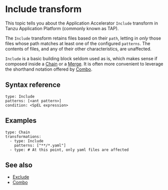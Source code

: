 # Include transform

This topic tells you about the Application Accelerator `Include` transform in Tanzu Application Platform (commonly known as TAP).

The `Include` transform retains files based on their `path`, letting in _only_ those files
whose path matches at least one of the configured `patterns`.
The contents of files, and any of their other characteristics, are unaffected.

`Include` is a basic building block seldom used as is, which
makes sense if composed inside a [Chain](chain.md) or a [Merge](merge.md).
It is often more convenient to leverage the shorthand notation offered
by [Combo](combo.md).

## <a id="syntax-ref"></a>Syntax reference

```console
type: Include
patterns: [<ant pattern>]
condition: <SpEL expression>
```

## <a id="examples"></a>Examples

```console
type: Chain
transformations:
  - type: Include
    patterns: ["**/*.yaml"]
  - type: # At this point, only yaml files are affected
```

## See also

* [Exclude](exclude.md)
* [Combo](combo.md)   
